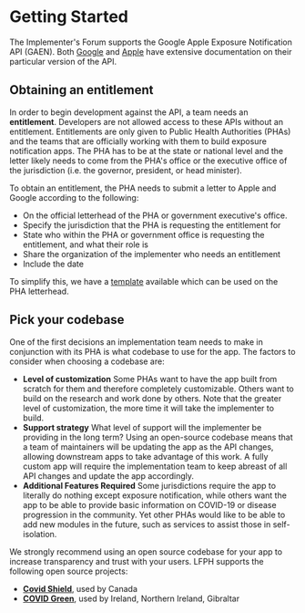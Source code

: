 # Getting Started

The Implementer's Forum supports the Google Apple Exposure Notification API (GAEN). Both [Google](https://www.google.com/covid19/exposurenotifications/) and [Apple](https://developer.apple.com/documentation/exposurenotification) have extensive documentation on their particular version of the API.

## Obtaining an entitlement

In order to begin development against the API, a team needs an **entitlement**. Developers are not allowed access to these APIs without an entitlement. Entitlements are only given to Public Health Authorities (PHAs) and the teams that are officially working with them to build exposure notification apps. The PHA has to be at the state or national level and the letter likely needs to come from the PHA's office or the executive office of the jurisdiction (i.e. the governor, president, or head minister).

To obtain an entitlement, the PHA needs to submit a letter to Apple and Google according to the following:

* On the official letterhead of the PHA or government executive's office.
* Specify the jurisdiction that the PHA is requesting the entitlement for
* State who within the PHA or government office is requesting the entitlement, and what their role is
* Share the organization of the implementer who needs an entitlement
* Include the date

To simplify this, we have a [template](https://github.com/lfph/exposure-notification-playbook/blob/master/entitlement.md) available which can be used on the PHA letterhead.

## Pick your codebase

One of the first decisions an implementation team needs to make in conjunction with its PHA is what codebase to use for the app. The factors to consider when choosing a codebase are:

* **Level of customization** Some PHAs want to have the app built from scratch for them and therefore completely customizable. Others want to build on the research and work done by others. Note that the greater level of customization, the more time it will take the implementer to build.
* **Support strategy** What level of support will the implementer be providing in the long term? Using an open-source codebase means that a team of maintainers will be updating the app as the API changes, allowing downstream apps to take advantage of this work. A fully custom app will require the implementation team to keep abreast of all API changes and update the app accordingly.
* **Additional Features Required** Some jurisdictions require the app to literally do nothing except exposure notification, while others want the app to be able to provide basic information on COVID-19 or disease progression in the community. Yet other PHAs would like to be able to add new modules in the future, such as services to assist those in self-isolation.

We strongly recommend using an open source codebase for your app to increase transparency and trust with your users. LFPH supports the following open source projects:

* [**Covid Shield**](https://github.com/CovidShield), used by Canada
* [**COVID Green**](https://github.com/covidgreen), used by Ireland, Northern Ireland, Gibraltar
